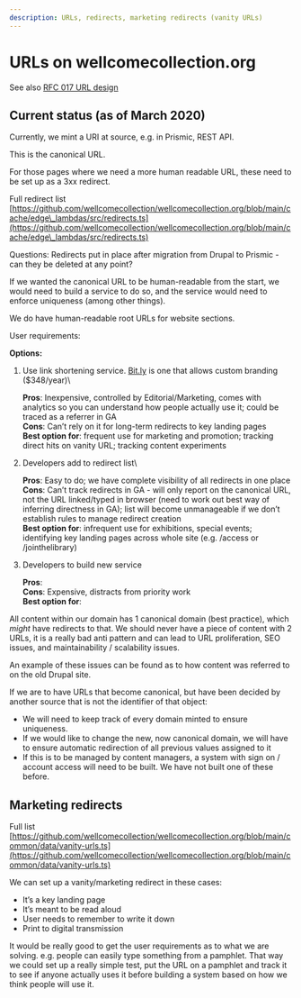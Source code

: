 ```yaml
---
description: URLs, redirects, marketing redirects (vanity URLs)
---
```


# URLs on wellcomecollection.org

See also [RFC 017 URL design](https://github.com/wellcomecollection/docs/tree/ea22876367b5be696da8e1cdab6ff3c7da072464/rfcs/017-url\_design)

## Current status (as of March 2020)

Currently, we mint a URI at source, e.g. in Prismic, REST API.

This is the canonical URL.

For those pages where we need a more human readable URL, these need to be set up as a 3xx redirect.

Full redirect list [https://github.com/wellcomecollection/wellcomecollection.org/blob/main/cache/edge\_lambdas/src/redirects.ts](https://github.com/wellcomecollection/wellcomecollection.org/blob/main/cache/edge\_lambdas/src/redirects.ts)

Questions: Redirects put in place after migration from Drupal to Prismic - can they be deleted at any point?

If we wanted the canonical URL to be human-readable from the start, we would need to build a service to do so, and the service would need to enforce uniqueness (among other things).

We do have human-readable root URLs for website sections.

User requirements:

**Options:**

1.  Use link shortening service. [Bit.ly](http://bit.ly) is one that allows custom branding ($348/year)\


    **Pros**: Inexpensive, controlled by Editorial/Marketing, comes with analytics so you can understand how people actually use it; could be traced as a referrer in GA \
    **Cons**: Can’t rely on it for long-term redirects to key landing pages \
    **Best option for**: frequent use for marketing and promotion; tracking direct hits on vanity URL; tracking content experiments
2.  Developers add to redirect list\


    **Pros**: Easy to do; we have complete visibility of all redirects in one place **Cons**: Can’t track redirects in GA - will only report on the canonical URL, not the URL linked/typed in browser (need to work out best way of inferring directness in GA); list will become unmanageable if we don’t establish rules to manage redirect creation \
    **Best option for**: infrequent use for exhibitions, special events; identifying key landing pages across whole site (e.g. /access or /jointhelibrary)
3.  Developers to build new service

    **Pros**: \
    **Cons**: Expensive, distracts from priority work \
    **Best option for**:

All content within our domain has 1 canonical domain (best practice), which _might_ have redirects to that. We should never have a piece of content with 2 URLs, it is a really bad anti pattern and can lead to URL proliferation, SEO issues, and maintainability / scalability issues.

An example of these issues can be found as to how content was referred to on the old Drupal site.

If we are to have URLs that become canonical, but have been decided by another source that is not the identifier of that object:

* We will need to keep track of every domain minted to ensure uniqueness.
* If we would like to change the new, now canonical domain, we will have to ensure automatic redirection of all previous values assigned to it
* If this is to be managed by content managers, a system with sign on / account access will need to be built. We have not built one of these before.

## Marketing redirects

Full list [https://github.com/wellcomecollection/wellcomecollection.org/blob/main/common/data/vanity-urls.ts](https://github.com/wellcomecollection/wellcomecollection.org/blob/main/common/data/vanity-urls.ts)

We can set up a vanity/marketing redirect in these cases:

* It’s a key landing page
* It’s meant to be read aloud
* User needs to remember to write it down
* Print to digital transmission

It would be really good to get the user requirements as to what we are solving. e.g. people can easily type something from a pamphlet. That way we could set up a really simple test, put the URL on a pamphlet and track it to see if anyone actually uses it before building a system based on how we think people will use it.
